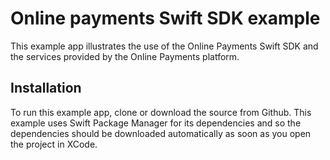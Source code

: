 Online payments Swift SDK example
============================

This example app illustrates the use of the Online Payments Swift SDK and the services provided by the Online Payments platform.


Installation
------------

To run this example app, clone or download the source from Github. This example uses Swift Package Manager for its dependencies and so the dependencies should be downloaded automatically as soon as you open the project in XCode.

